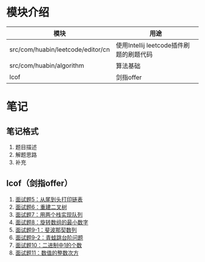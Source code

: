 # 模块介绍
| 模块 | 用途 |
| --- | --- |
| src/com/huabin/leetcode/editor/cn | 使用Intellij leetcode插件刷题的刷题代码 |
| src/com/huabin/algorithm | 算法基础 |
| lcof | 剑指offer |

# 笔记

## 笔记格式
1. 题目描述
2. 解题思路
3. 补充

## lcof（剑指offer）
1. [面试题5：从尾到头打印链表](src/com/huabin/lcof/leetcode/editor/cn/notes/面试题5：从尾到头打印链表.md)
2. [面试题6：重建二叉树](src/com/huabin/lcof/leetcode/editor/cn/notes/面试题6：重建二叉树.md)
3. [面试题7：用两个栈实现队列](src/com/huabin/lcof/leetcode/editor/cn/notes/面试题7：用两个栈实现队列.md)
4. [面试题8：旋转数组的最小数字](src/com/huabin/lcof/leetcode/editor/cn/notes/面试题8：旋转数组的最小数字.md)
5. [面试题9-1：斐波那契数列](src/com/huabin/lcof/leetcode/editor/cn/notes/面试题9-1：斐波那契数列.md)
6. [面试题9-2：青蛙跳台阶问题](src/com/huabin/lcof/leetcode/editor/cn/notes/面试题9-2：青蛙跳台阶问题.md)
7. [面试题10：二进制中1的个数](src/com/huabin/lcof/leetcode/editor/cn/notes/面试题10：二进制中1的个数.md)
8. [面试题11：数值的整数次方](src/com/huabin/lcof/leetcode/editor/cn/notes/面试题11：数值的整数次方.md)
